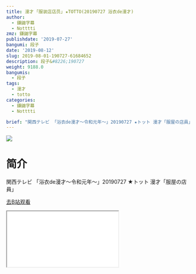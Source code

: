 ```yaml
---
title: 漫才 ｢服装店店员｣ ★TOTTO(20190727 浴衣de漫才)
author:
  - 鎌鼬字幕
  - Notttti
zmz: 鎌鼬字幕
publishdate: '2019-07-27'
bangumi: 段子
date: '2019-08-12'
slug: 2019-08-01-190727-61684652
description: 段子&#8226;190727
weight: 9188.0
bangumis:
  - 段子
tags:
  - 漫才
  - totto
categories:
  - 鎌鼬字幕
  - Notttti

brief: "関西テレビ 「浴衣de漫才～令和元年～」20190727 ★トット 漫才「服屋の店員」"
---
```

![](https://raw.githubusercontent.com/tcgriffith/owaraisite/master/static/tmpimg/178ee129919521479a1ff9451ca4d123e281ee75.jpg.480.jpg)
# 简介  
関西テレビ
「浴衣de漫才～令和元年～」20190727
★トット 漫才「服屋の店員」  

[去B站观看](https://www.bilibili.com/video/av61684652/)
<div class ="resp-container"><iframe class="testiframe" src="//player.bilibili.com/player.html?aid=61684652"", scrolling="no", allowfullscreen="true" > </iframe></div> 
